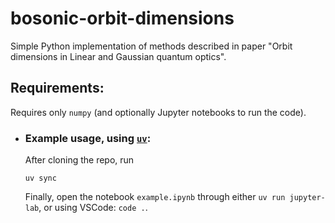 # bosonic-orbit-dimensions

Simple Python implementation of methods described in paper "Orbit dimensions in Linear and Gaussian quantum optics".

## Requirements:

Requires only `numpy` (and optionally Jupyter notebooks to run the code).

- ### Example usage, using [`uv`](https://docs.astral.sh/uv/):
    After cloning the repo, run
    
    ```shell
    uv sync
    ```
    Finally, open the notebook `example.ipynb` through either `uv run jupyter-lab`, or using VSCode: `code .`.
